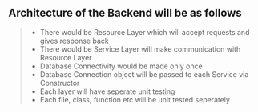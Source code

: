 ## Architecture of the Backend will be as follows

> - There would be Resource Layer which will accept requests and gives response back
> - There would be Service Layer will make communication with Resource Layer
> - Database Connectivity would be made only once
> - Database Connection object will be passed to each Service via Constructor
> - Each layer will have seperate unit testing
> - Each file, class, function etc will be unit tested seperately